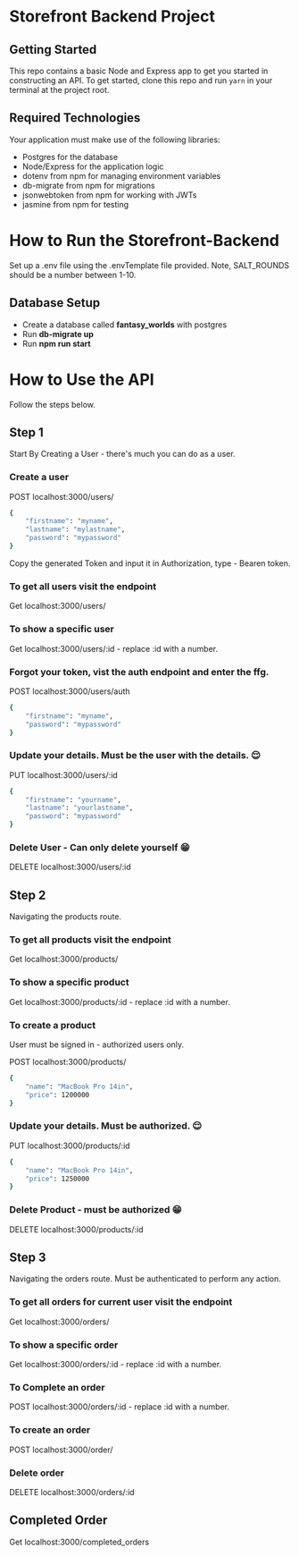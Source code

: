 # Storefront Backend Project

## Getting Started

This repo contains a basic Node and Express app to get you started in constructing an API. To get started, clone this repo and run `yarn` in your terminal at the project root.

## Required Technologies
Your application must make use of the following libraries:
- Postgres for the database
- Node/Express for the application logic
- dotenv from npm for managing environment variables
- db-migrate from npm for migrations
- jsonwebtoken from npm for working with JWTs
- jasmine from npm for testing

# How to Run the Storefront-Backend
Set up a .env file using the .envTemplate file provided. Note, SALT_ROUNDS should be a number between 1-10.
## Database Setup
- Create a database called **fantasy_worlds** with postgres
- Run **db-migrate up**
- Run **npm run start**


# How to Use the API
Follow the steps below.
## Step 1
Start By Creating a User - there's much you can do as a user.
### Create a user
POST localhost:3000/users/
```sh
{
    "firstname": "myname",
    "lastname": "mylastname",
    "password": "mypassword"
}
```
Copy the generated Token and input it in Authorization, type - Bearen token.

### To get all users visit the endpoint
Get localhost:3000/users/

### To show a specific user
Get localhost:3000/users/:id - replace :id with a number.


### Forgot your token, vist the auth endpoint and enter the ffg.
POST localhost:3000/users/auth
```sh
{
    "firstname": "myname",
    "password": "mypassword"
}
```
### Update your details. Must be the user with the details. 😌
PUT localhost:3000/users/:id
```sh
{
    "firstname": "yourname",
    "lastname": "yourlastname",
    "password": "mypassword"
}
```
### Delete User - Can only delete yourself 😁
DELETE localhost:3000/users/:id

## Step 2
Navigating the products route.

### To get all products visit the endpoint
Get localhost:3000/products/

### To show a specific product
Get localhost:3000/products/:id - replace :id with a number.


### To create a product
User must be signed in - authorized users only.

POST localhost:3000/products/
```sh
{
    "name": "MacBook Pro 14in",
    "price": 1200000
}
```
### Update your details. Must be authorized. 😌
PUT localhost:3000/products/:id
```sh
{
    "name": "MacBook Pro 14in",
    "price": 1250000
}
```
### Delete Product - must be authorized 😁
DELETE localhost:3000/products/:id


## Step 3
Navigating the orders route. Must be authenticated to perform any action.

### To get all orders for current user visit the endpoint
Get localhost:3000/orders/

### To show a specific order
Get localhost:3000/orders/:id - replace :id with a number.

### To Complete an order
POST localhost:3000/orders/:id - replace :id with a number.

### To create an order
POST localhost:3000/order/

### Delete order
DELETE localhost:3000/orders/:id

## Completed Order
Get localhost:3000/completed_orders